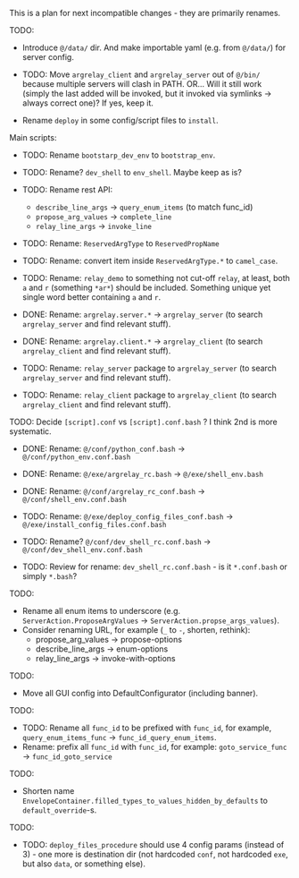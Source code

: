 
This is a plan for next incompatible changes - they are primarily renames.

TODO:
*   Introduce `@/data/` dir. And make importable yaml (e.g. from `@/data/`) for server config.

*   TODO: Move `argrelay_client` and `argrelay_server` out of `@/bin/` because multiple servers will clash in PATH.
          OR... Will it still work (simply the last added will be invoked, but it invoked via symlinks -> always correct one)? If yes, keep it.

*   Rename `deploy` in some config/script files to `install`.

Main scripts:
*   TODO: Rename `bootstarp_dev_env` to `bootstrap_env`.
*   TODO: Rename? `dev_shell` to `env_shell`. Maybe keep as is?

*   TODO: Rename rest API:
    *   `describe_line_args` -> `query_enum_items` (to match func_id)
    *   `propose_arg_values` -> `complete_line`
    *   `relay_line_args` -> `invoke_line`

*   TODO: Rename: `ReservedArgType` to `ReservedPropName`

*   TODO: Rename: convert item inside `ReservedArgType.*` to `camel_case`.

*   TODO: Rename: `relay_demo` to something not cut-off `relay`, at least, both `a` and `r` (something `*ar*`) should be included.
          Something unique yet single word better containing `a` and `r`.

*   DONE: Rename: `argrelay.server.*` -> `argrelay_server` (to search `argrelay_server` and find relevant stuff).
*   DONE: Rename: `argrelay.client.*` -> `argrelay_client` (to search `argrelay_client` and find relevant stuff).
*   TODO: Rename: `relay_server` package to `argrelay_server` (to search `argrelay_server` and find relevant stuff).
*   TODO: Rename: `relay_client` package to `argrelay_client` (to search `argrelay_client` and find relevant stuff).

TODO: Decide `[script].conf` vs `[script].conf.bash` ? I think 2nd is more systematic.

*   DONE: Rename: `@/conf/python_conf.bash` -> `@/conf/python_env.conf.bash`
*   DONE: Rename: `@/exe/argrelay_rc.bash` -> `@/exe/shell_env.bash`
*   DONE: Rename: `@/conf/argrelay_rc_conf.bash` -> `@/conf/shell_env.conf.bash`
*   TODO: Rename: `@/exe/deploy_config_files_conf.bash` -> `@/exe/install_config_files.conf.bash`

*   TODO: Rename? `@/conf/dev_shell_rc.conf.bash` -> `@/conf/dev_shell_env.conf.bash`
*   TODO: Review for rename: `dev_shell_rc.conf.bash` - is it `*.conf.bash` or simply `*.bash`?

TODO:
*   Rename all enum items to underscore (e.g. `ServerAction.ProposeArgValues` -> `ServerAction.propse_args_values`).
*   Consider renaming URL, for example (`_` to `-`, shorten, rethink):
    *   propose_arg_values -> propose-options
    *   describe_line_args -> enum-options
    *   relay_line_args -> invoke-with-options

TODO:
*   Move all GUI config into DefaultConfigurator (including banner).

TODO:
*   TODO: Rename all `func_id` to be prefixed with `func_id`, for example, `query_enum_items_func` -> `func_id_query_enum_items`.
*   Rename: prefix all `func_id` with `func_id`, for example: `goto_service_func` -> `func_id_goto_service`

TODO:
*   Shorten name `EnvelopeContainer.filled_types_to_values_hidden_by_defaults` to `default_override`-s.

TODO:
*   TODO: `deploy_files_procedure` should use 4 config params (instead of 3) - one more is destination dir (not hardcoded `conf`, not hardcoded `exe`, but also `data`, or something else).

